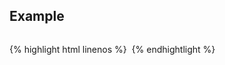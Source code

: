 ---
---

## Example

<div class="RespImages">
  <div class="RespImages-item">
    <img class="RespImage-itemImage"
         src="http://placehold.it/150.png/303030/ffffff&text=LQIP"
         data-srcset="http://placehold.it/150.png/339966/ffffff 150w,
           http://placehold.it/300.png/663399/ffffff 300w,
           http://placehold.it/600.png/993366/ffffff 600w"
         data-sizes="auto"
         alt="" />
  </div>

  <div class="RespImages-item">
    <img class="RespImage-itemImage"
         src="http://placehold.it/150.png/303030/ffffff&text=LQIP"
         data-srcset="http://placehold.it/150.png/339966/ffffff 150w,
           http://placehold.it/300.png/663399/ffffff 300w,
           http://placehold.it/600.png/993366/ffffff 600w"
         data-sizes="auto"
         alt="" />
  </div>

  <div class="RespImages-item">
    <img class="RespImage-itemImage"
         src="http://placehold.it/150.png/303030/ffffff&text=LQIP"
         data-srcset="http://placehold.it/150.png/339966/ffffff 150w,
           http://placehold.it/300.png/663399/ffffff 300w,
           http://placehold.it/600.png/993366/ffffff 600w"
         data-sizes="auto"
         alt="" />
  </div>
</div>

<style>
  .RespImages {
    width: 100%;
    text-align: center;
  }

  .RespImages-item {
    display: inline-block;
    width: 100%;
    margin-right: 1%;
  }

  .RespImages .RespImages-item:first-child {
    max-width: 100px;
  }
  .RespImages .RespImages-item:first-child {
    max-width: 300px;
  }
  .RespImages .RespImages-item:first-child {
    max-width: 600px;
  }
</style>


{% highlight html linenos %}
<img src="http://placehold.it/150.png/303030/ffffff&text=LQIP"
     data-srcset="http://placehold.it/150.png/339966/ffffff 150w,
       http://placehold.it/300.png/663399/ffffff 300w,
       http://placehold.it/600.png/993366/ffffff 600w"
     data-sizes="auto"
     alt="" />
{% endhightlight %}


